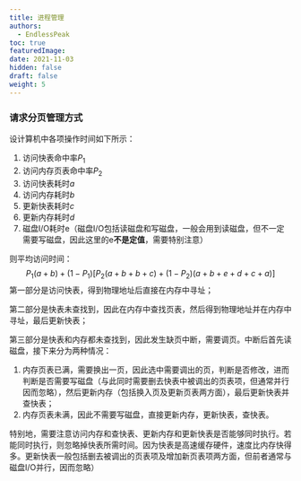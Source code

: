 ```yaml
---
title: 进程管理
authors:
  - EndlessPeak
toc: true
featuredImage: 
date: 2021-11-03
hidden: false
draft: false
weight: 5
---
```


### 请求分页管理方式

设计算机中各项操作时间如下所示：

1. 访问快表命中率$P_1$
2. 访问内存页表命中率$P_2$
3. 访问快表耗时$a$
4. 访问内存耗时$b$
5. 更新快表耗时$c$
6. 更新内存耗时$d$
7. 磁盘I/O耗时e（磁盘I/O包括读磁盘和写磁盘，一般会用到读磁盘，但不一定需要写磁盘，因此这里的e**不是定值**，需要特别注意）

则平均访问时间：
$$
P_{1}(a+b)+(1-P_{1})[P_{2}(a+b+b+c)+(1-P_{2})(a+b+e+d+c+a)]
$$
第一部分是访问快表，得到物理地址后直接在内存中寻址；

第二部分是快表未查找到，因此在内存中查找页表，然后得到物理地址并在内存中寻址，最后更新快表；

第三部分是快表和内存都未查找到，因此发生缺页中断，需要调页。中断后首先读磁盘，接下来分为两种情况：

1. 内存页表已满，需要换出一页，因此选中需要调出的页，判断是否修改，进而判断是否需要写磁盘（与此同时需要删去快表中被调出的页表项，但通常并行因而忽略），然后更新内存（包括换入页及更新页表两方面），最后更新快表并查快表；
2. 内存页表未满，因此不需要写磁盘，直接更新内存，更新快表，查快表。

特别地，需要注意访问内存和查快表、更新内存和更新快表是否能够同时执行。若能同时执行，则忽略掉快表所需时间。因为快表是高速缓存硬件，速度比内存快得多。更新快表一般包括删去被调出的页表项及增加新页表项两方面，但前者通常与磁盘I/O并行，因而忽略）

